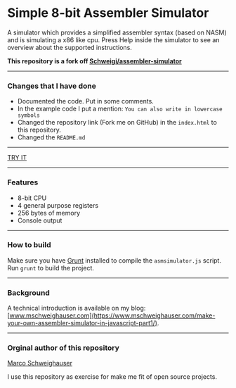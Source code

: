 # Simple 8-bit Assembler Simulator
A simulator which provides a simplified assembler syntax (based on NASM) and is simulating a x86 like cpu. Press Help inside the simulator to see an overview about the supported instructions.  

**This repository is a fork off [Schweigi/assembler-simulator](https://github.com/Schweigi/assembler-simulator)**  

---

### Changes that I have done  

- Documented the code. Put in some comments.  
- In the example code I put a mention: ```You can also write in lowercase symbols```  
- Changed the repository link (Fork me on GitHub) in the ```index.html``` to this repository.  
- Changed the ```README.md```  

---

[TRY IT](http://christianbender.github.io/assembler-simulator)  

---

### Features
- 8-bit CPU
- 4 general purpose registers
- 256 bytes of memory
- Console output

---

### How to build
Make sure you have <a href="http://www.gruntjs.com/" target="_blank">Grunt</a> installed to compile the `asmsimulator.js` script.
Run `grunt` to build the project.

---

### Background
A technical introduction is available on my blog: [www.mschweighauser.com](https://www.mschweighauser.com/make-your-own-assembler-simulator-in-javascript-part1/).  

---

### Orginal author of this repository  

[Marco Schweighauser](https://github.com/Schweigi)  

I use this repository as exercise for make me fit of open source projects.  


